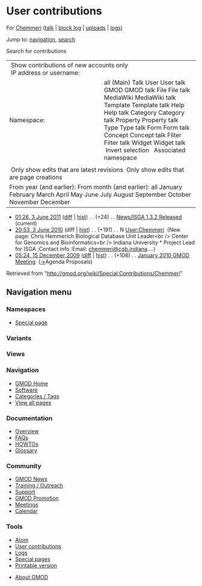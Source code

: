 <div id="mw-page-base" class="noprint">

</div>

<div id="mw-head-base" class="noprint">

</div>

<div id="content" class="mw-body" role="main">

<span id="top"></span>

<div id="mw-js-message" style="display:none;">

</div>



# <span dir="auto">User contributions</span>

<div id="bodyContent">

<div id="contentSub">

For [Chemmeri](/wiki/User:Chemmeri "User:Chemmeri") (<a
href="/mediawiki/index.php?title=User_talk:Chemmeri&amp;action=edit&amp;redlink=1"
class="new" title="User talk:Chemmeri (page does not exist)">talk</a> \|
[block
log](/mediawiki/index.php?title=Special:Log/block&page=User%3AChemmeri "Special:Log/block")
\|
[uploads](/wiki/Special:ListFiles/Chemmeri "Special:ListFiles/Chemmeri")
\| [logs](/wiki/Special:Log/Chemmeri "Special:Log/Chemmeri"))

</div>

<div id="jump-to-nav" class="mw-jump">

Jump to: [navigation](#mw-navigation), [search](#p-search)

</div>

<div id="mw-content-text">

Search for contributions

<table class="mw-contributions-table">
<colgroup>
<col style="width: 50%" />
<col style="width: 50%" />
</colgroup>
<tbody>
<tr class="odd">
<td colspan="2"> Show contributions of new accounts only<br />
 IP address or username:</td>
</tr>
<tr class="even">
<td class="mw-label">Namespace:</td>
<td>all (Main) Talk User User talk GMOD GMOD talk File File talk
MediaWiki MediaWiki talk Template Template talk Help Help talk Category
Category talk Property Property talk Type Type talk Form Form talk
Concept Concept talk Filter Filter talk Widget Widget talk  
 Invert selection 
 Associated namespace </td>
</tr>
<tr class="odd">
<td colspan="2"></td>
</tr>
<tr class="even">
<td colspan="2"> Only show edits that are latest revisions
 Only show edits that are page creations</td>
</tr>
<tr class="odd">
<td colspan="2">From year (and earlier): From month (and earlier): all
January February March April May June July August September October
November December</td>
</tr>
</tbody>
</table>

- <a
  href="/mediawiki/index.php?title=News/ISGA_1.3.2_Released&amp;oldid=17898"
  class="mw-changeslist-date" title="News/ISGA 1.3.2 Released">01:26, 3
  June 2011</a>
  ([diff](/mediawiki/index.php?title=News/ISGA_1.3.2_Released&diff=prev&oldid=17898 "News/ISGA 1.3.2 Released")
  \|
  [hist](/mediawiki/index.php?title=News/ISGA_1.3.2_Released&action=history "News/ISGA 1.3.2 Released"))
  <span class="mw-changeslist-separator">. .</span>
  <span class="mw-plusminus-pos" dir="ltr"
  title="1,264 bytes after change">(+24)</span>‎
  <span class="mw-changeslist-separator">. .</span>
  <a href="/wiki/News/ISGA_1.3.2_Released" class="mw-contributions-title"
  title="News/ISGA 1.3.2 Released">News/ISGA 1.3.2 Released</a> ‎
  <span class="mw-uctop">(current)</span>
- <a href="/mediawiki/index.php?title=User:Chemmeri&amp;oldid=12874"
  class="mw-changeslist-date" title="User:Chemmeri">20:53, 3 June 2010</a>
  (diff \|
  [hist](/mediawiki/index.php?title=User:Chemmeri&action=history "User:Chemmeri"))
  <span class="mw-changeslist-separator">. .</span>
  <span class="mw-plusminus-pos" dir="ltr"
  title="191 bytes after change">(+191)</span>‎
  <span class="mw-changeslist-separator">. .</span> N
  <a href="/wiki/User:Chemmeri" class="mw-contributions-title"
  title="User:Chemmeri">User:Chemmeri</a> ‎ <span class="comment">(New
  page: Chris Hemmerich Biological Database Unit Leader\<br /\> Center
  for Genomics and Bioinformatics\<br /\> Indiana University \* Project
  Lead for ISGA ;Contact info :Email: chemmeri@cgb.indiana....)</span>
- <a
  href="/mediawiki/index.php?title=January_2010_GMOD_Meeting&amp;oldid=11000"
  class="mw-changeslist-date" title="January 2010 GMOD Meeting">05:24, 15
  December 2009</a>
  ([diff](/mediawiki/index.php?title=January_2010_GMOD_Meeting&diff=prev&oldid=11000 "January 2010 GMOD Meeting")
  \|
  [hist](/mediawiki/index.php?title=January_2010_GMOD_Meeting&action=history "January 2010 GMOD Meeting"))
  <span class="mw-changeslist-separator">. .</span>
  <span class="mw-plusminus-pos" dir="ltr"
  title="8,657 bytes after change">(+108)</span>‎
  <span class="mw-changeslist-separator">. .</span>
  <a href="/wiki/January_2010_GMOD_Meeting" class="mw-contributions-title"
  title="January 2010 GMOD Meeting">January 2010 GMOD Meeting</a> ‎
  <span class="comment">([→](/wiki/January_2010_GMOD_Meeting#Agenda_Proposals "January 2010 GMOD Meeting")‎<span dir="auto"><span class="autocomment">Agenda
  Proposals</span></span>)</span>

</div>

<div class="printfooter">

Retrieved from "<http://gmod.org/wiki/Special:Contributions/Chemmeri>"

</div>

<div id="catlinks" class="catlinks catlinks-allhidden">

</div>

<div class="visualClear">

</div>

</div>

</div>

<div id="mw-navigation">

## Navigation menu

<div id="mw-head">



<div id="left-navigation">

<div id="p-namespaces" class="vectorTabs" role="navigation"
aria-labelledby="p-namespaces-label">

### Namespaces

- <span id="ca-nstab-special">[Special
  page](/wiki/Special:Contributions/Chemmeri "This is a special page, you cannot edit the page itself")</span>

</div>

<div id="p-variants" class="vectorMenu emptyPortlet" role="navigation"
aria-labelledby="p-variants-label">

### 

### Variants[](#)

<div class="menu">

</div>

</div>

</div>

<div id="right-navigation">

<div id="p-views" class="vectorTabs emptyPortlet" role="navigation"
aria-labelledby="p-views-label">

### Views

</div>



</div>



</div>

</div>

</div>

<div id="mw-panel">

<div id="p-logo" role="banner">

<a href="/wiki/Main_Page"
style="background-image: url(http://gmod.org/images/GMOD-cogs.png);"
title="Visit the main page"></a>

</div>

<div id="p-Navigation" class="portal" role="navigation"
aria-labelledby="p-Navigation-label">

### Navigation

<div class="body">

- <span id="n-GMOD-Home">[GMOD Home](/wiki/Main_Page)</span>
- <span id="n-Software">[Software](/wiki/GMOD_Components)</span>
- <span id="n-Categories-.2F-Tags">[Categories /
  Tags](/wiki/Categories)</span>
- <span id="n-View-all-pages">[View all
  pages](/wiki/Special:AllPages)</span>

</div>

</div>

<div id="p-Documentation" class="portal" role="navigation"
aria-labelledby="p-Documentation-label">

### Documentation

<div class="body">

- <span id="n-Overview">[Overview](/wiki/Overview)</span>
- <span id="n-FAQs">[FAQs](/wiki/Category:FAQ)</span>
- <span id="n-HOWTOs">[HOWTOs](/wiki/Category:HOWTO)</span>
- <span id="n-Glossary">[Glossary](/wiki/Glossary)</span>

</div>

</div>

<div id="p-Community" class="portal" role="navigation"
aria-labelledby="p-Community-label">

### Community

<div class="body">

- <span id="n-GMOD-News">[GMOD News](/wiki/GMOD_News)</span>
- <span id="n-Training-.2F-Outreach">[Training /
  Outreach](/wiki/Training_and_Outreach)</span>
- <span id="n-Support">[Support](/wiki/Support)</span>
- <span id="n-GMOD-Promotion">[GMOD
  Promotion](/wiki/GMOD_Promotion)</span>
- <span id="n-Meetings">[Meetings](/wiki/Meetings)</span>
- <span id="n-Calendar">[Calendar](/wiki/Calendar)</span>

</div>

</div>

<div id="p-tb" class="portal" role="navigation"
aria-labelledby="p-tb-label">

### Tools

<div class="body">

- <span id="feedlinks"><a
  href="http://gmod.org/mediawiki/index.php?title=Special:Contributions/Chemmeri&amp;feed=atom"
  id="feed-atom" class="feedlink" rel="alternate"
  type="application/atom+xml" title="Atom feed for this page">Atom</a></span>
- <span id="t-contributions">[User
  contributions](/wiki/Special:Contributions/Chemmeri "A list of contributions of this user")</span>
- <span id="t-log">[Logs](/wiki/Special:Log/Chemmeri)</span>
- <span id="t-specialpages"><a href="/wiki/Special:SpecialPages" accesskey="q"
  title="A list of all special pages [q]">Special pages</a></span>
- <span id="t-print"><a
  href="/mediawiki/index.php?title=Special:Contributions/Chemmeri&amp;printable=yes"
  rel="alternate" accesskey="p"
  title="Printable version of this page [p]">Printable version</a></span>

</div>

</div>

</div>

</div>

<div id="footer" role="contentinfo">

- <span id="footer-places-about">[About
  GMOD](/wiki/GMOD:About "GMOD:About")</span>

<!-- -->






</div>
